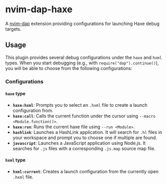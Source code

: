 # nvim-dap-haxe

A [nvim-dap](https://github.com/mfussenegger/nvim-dap) extension providing configurations for launching Haxe debug targets.

## Usage

This plugin provides several debug configurations under the `haxe` and `hxml` types. When you start debugging (e.g., with `require("dap").continue()`), you will be able to choose from the following configurations:

### Configurations

#### `haxe` type

- **`haxe:hxml`**: Prompts you to select an `.hxml` file to create a launch configuration from.
- **`haxe:call`**: Calls the current function under the cursor using `--macro <Module.function()>`.
- **`haxe:run`**: Runs the current haxe file using `--run <Module>`.
- **`hashlink`**: Launches a HashLink application. It will search for `.hl` files in your workspace and prompt you to choose one if multiple are found.
- **`javascript`**: Launches a JavaScript application using Node.js. It searches for `.js` files with a corresponding `.js.map` source map file.

#### `hxml` type

- **`hxml:current`**: Creates a launch configuration from the currently open `.hxml` file.

